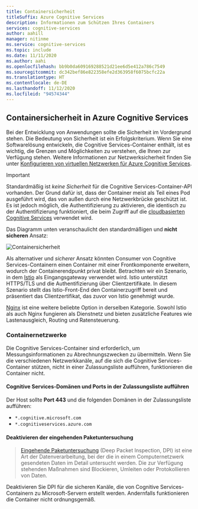 ```yaml
---
title: Containersicherheit
titleSuffix: Azure Cognitive Services
description: Informationen zum Schützen Ihres Containers
services: cognitive-services
author: aahill
manager: nitinme
ms.service: cognitive-services
ms.topic: include
ms.date: 11/11/2020
ms.author: aahi
ms.openlocfilehash: bb9b0da609169288521d21ee6d5e412a786c7549
ms.sourcegitcommit: dc342bef86e822358efe2d363958f6075bcfc22a
ms.translationtype: HT
ms.contentlocale: de-DE
ms.lasthandoff: 11/12/2020
ms.locfileid: "94574344"
---
```

## <a name="azure-cognitive-services-container-security"></a>Containersicherheit in Azure Cognitive Services

Bei der Entwicklung von Anwendungen sollte die Sicherheit im Vordergrund stehen. Die Bedeutung von Sicherheit ist ein Erfolgskriterium. Wenn Sie eine Softwarelösung entwickeln, die Cognitive Services-Container enthält, ist es wichtig, die Grenzen und Möglichkeiten zu verstehen, die Ihnen zur Verfügung stehen. Weitere Informationen zur Netzwerksicherheit finden Sie unter [Konfigurieren von virtuellen Netzwerken für Azure Cognitive Services][az-security].

> [!IMPORTANT]
> Standardmäßig ist *keine Sicherheit* für die Cognitive Services-Container-API vorhanden. Der Grund dafür ist, dass der Container meist als Teil eines Pod ausgeführt wird, das von außen durch eine Netzwerkbrücke geschützt ist. Es ist jedoch möglich, die Authentifizierung zu aktivieren, die identisch zu der Authentifizierung funktioniert, die beim Zugriff auf die [cloudbasierten Cognitive Services][request-authentication] verwendet wird.

Das Diagramm unten veranschaulicht den standardmäßigen und **nicht sicheren** Ansatz:

![Containersicherheit](../media/container-security.svg)

Als alternativer und *sicherer* Ansatz könnten Consumer von Cognitive Services-Containern einen Container mit einer Frontkomponente erweitern, wodurch der Containerendpunkt privat bleibt. Betrachten wir ein Szenario, in dem [Istio][istio] als Eingangsgateway verwendet wird. Istio unterstützt HTTPS/TLS und die Authentifizierung über Clientzertifikate. In diesem Szenario stellt das Istio-Front-End den Containerzugriff bereit und präsentiert das Clientzertifikat, das zuvor von Istio genehmigt wurde.

[Nginx][nginx] ist eine weitere beliebte Option in derselben Kategorie. Sowohl Istio als auch Nginx fungieren als Dienstnetz und bieten zusätzliche Features wie Lastenausgleich, Routing und Ratensteuerung.

### <a name="container-networking"></a>Containernetzwerke

Die Cognitive Services-Container sind erforderlich, um Messungsinformationen zu Abrechnungszwecken zu übermitteln. Wenn Sie die verschiedenen Netzwerkkanäle, auf die sich die Cognitive Services-Container stützen, nicht in einer Zulassungsliste aufführen, funktionieren die Container nicht.

#### <a name="allow-list-cognitive-services-domains-and-ports"></a>Cognitive Services-Domänen und Ports in der Zulassungsliste aufführen

Der Host sollte **Port 443** und die folgenden Domänen in der Zulassungsliste aufführen:

* `*.cognitive.microsoft.com`
* `*.cognitiveservices.azure.com`

#### <a name="disable-deep-packet-inspection"></a>Deaktivieren der eingehenden Paketuntersuchung

> [Eingehende Paketuntersuchung](https://en.wikipedia.org/wiki/Deep_packet_inspection) (Deep Packet Inspection, DPI) ist eine Art der Datenverarbeitung, bei der die in einem Computernetzwerk gesendeten Daten im Detail untersucht werden. Die zur Verfügung stehenden Maßnahmen sind Blockieren, Umleiten oder Protokollieren von Daten.

Deaktivieren Sie DPI für die sicheren Kanäle, die von Cognitive Services-Containern zu Microsoft-Servern erstellt werden. Andernfalls funktionieren die Container nicht ordnungsgemäß.

[istio]: https://istio.io/
[nginx]: https://www.nginx.com
[request-authentication]: ../../authentication.md
[az-security]: ../../cognitive-services-virtual-networks.md
